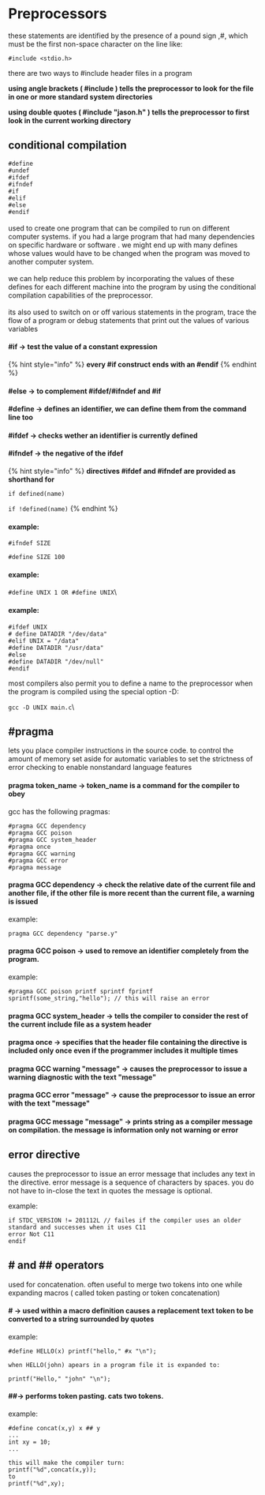 # Preprocessors

these statements are identified by the presence of a pound sign ,#, which must be the first non-space character on the line like:

```
#include <stdio.h>
```

there are two ways to #include header files in a program

**using angle brackets ( #include ) tells the preprocessor to look for the file in one or more standard system directories**

**using double quotes ( #include "jason.h" ) tells the preprocessor to first look in the current working directory**

## conditional compilation

`#define`\
`#undef`\
`#ifdef`\
`#ifndef`\
`#if`\
`#elif`\
`#else`\
`#endif`\
\
used to create one program that can be compiled to run on different computer systems. if you had a large program that had many dependencies on specific hardware or software . we might end up with many defines whose values would have to be changed when the program was moved to another computer system.\
\
we can help reduce this problem by incorporating the values of these defines for each different machine into the program by using the conditional compilation capabilities of the preprocessor.\
\
its also used to switch on or off various statements in the program, trace the flow of a program or debug statements that print out the values of various variables

#### #if → test the value of a constant expression

{% hint style="info" %}
**every #if construct ends with an #endif**
{% endhint %}

#### #else → to complement #ifdef/#ifndef and #if

#### #define → defines an identifier, we can define them from the command line too

#### #ifdef → checks wether an identifier is currently defined

#### #ifndef → the negative of the ifdef

{% hint style="info" %}
**directives #ifdef and #ifndef are provided as shorthand for**

`if defined(name)`

`if !defined(name)`
{% endhint %}

#### example:

`#ifndef SIZE`

`#define SIZE 100`

#### example:

`#define UNIX 1 OR #define UNIX`\\

#### example:

```
#ifdef UNIX
# define DATADIR "/dev/data"
#elif UNIX = "/data"
#define DATADIR "/usr/data"
#else
#define DATADIR "/dev/null"
#endif
```

most compilers also permit you to define a name to the preprocessor when the program is compiled using the special option -D:

`gcc -D UNIX main.c`\\

## #pragma

lets you place compiler instructions in the source code. to control the amount of memory set aside for automatic variables to set the strictness of error checking to enable nonstandard language features

#### pragma token\_name → token\_name is a command for the compiler to obey

gcc has the following pragmas:

```
#pragma GCC dependency
#pragma GCC poison
#pragma GCC system_header
#pragma once
#pragma GCC warning
#pragma GCC error
#pragma message
```

#### pragma GCC dependency → check the relative date of the current file and another file, if the other file is more recent than the current file, a warning is issued

example:

```
pragma GCC dependency "parse.y"
```

#### pragma GCC poison → used to remove an identifier completely from the program.

example:

```
#pragma GCC poison printf sprintf fprintf
sprintf(some_string,"hello"); // this will raise an error
```

#### pragma GCC system\_header → tells the compiler to consider the rest of the current include file as a system header

#### pragma once → specifies that the header file containing the directive is included only once even if the programmer includes it multiple times

#### pragma GCC warning "message" → causes the preprocessor to issue a warning diagnostic with the text "message"

#### pragma GCC error "message" → cause the preprocessor to issue an error with the text "message"

#### pragma GCC message "message" → prints string as a compiler message on compilation. the message is information only not warning or error

## error directive

causes the preprocessor to issue an error message that includes any text in the directive. error message is a sequence of characters by spaces. you do not have to in-close the text in quotes the message is optional.

example:

```
if STDC_VERSION != 201112L // failes if the compiler uses an older standard and successes when it uses C11
error Not C11
endif
```

## # and ## operators

used for concatenation. often useful to merge two tokens into one while expanding macros ( called token pasting or token concatenation)

#### # → used within a macro definition causes a replacement text token to be converted to a string surrounded by quotes

example:

```
#define HELLO(x) printf("hello," #x "\n");

when HELLO(john) apears in a program file it is expanded to:

printf("Hello," "john" "\n");
```

#### ##→ performs token pasting. cats two tokens.

example:

```
#define concat(x,y) x ## y
...
int xy = 10;
...

this will make the compiler turn:
printf("%d",concat(x,y));
to 
printf("%d",xy);
```

